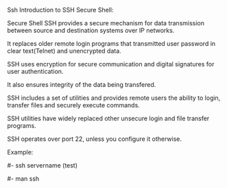 Ssh  Introduction to SSH Secure Shell: 

Secure Shell SSH provides a secure mechanism for data
transmission between source and destination systems over
IP networks. 

It replaces older remote login programs that transmitted
user password in clear text(Telnet) and unencrypted data.

SSH uses encryption for secure communication and digital
signatures for user authentication.

It also ensures integrity of the data being transfered.

SSH includes a set of utilities and provides remote 
users the ability to login, transfer files and securely
execute commands. 

SSH utilities have widely replaced other unsecure login
and file transfer programs.

SSH operates over port 22, unless you configure it
otherwise. 

Example: 

#- ssh servername (test)

#- man ssh

